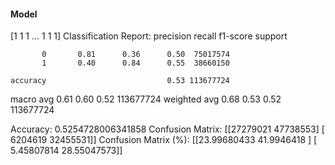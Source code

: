 #### Model
[1 1 1 ... 1 1 1]
Classification Report:
              precision    recall  f1-score   support

           0       0.81      0.36      0.50  75017574
           1       0.40      0.84      0.55  38660150

    accuracy                           0.53 113677724
   macro avg       0.61      0.60      0.52 113677724
weighted avg       0.68      0.53      0.52 113677724

Accuracy: 0.5254728006341858
Confusion Matrix:
[[27279021 47738553]
 [ 6204619 32455531]]
Confusion Matrix (%):
[[23.99680433 41.9946418 ]
 [ 5.45807814 28.55047573]]
